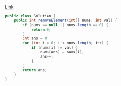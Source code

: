 [Link](https://leetcode.com/problems/remove-element/)

```java
public class Solution {
    public int removeElement(int[] nums, int val) {
        if (nums == null || nums.length == 0) {
            return 0;
        }    
        int ans = 0;
        for (int i = 0; i < nums.length; i++) {
            if (nums[i] != val) {
                nums[ans] = nums[i];
                ans++;
            }
        }
        return ans;
    }
}
```

